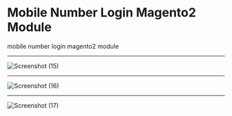 # Mobile Number Login Magento2 Module
mobile number login magento2 module
___
![Screenshot (15)](https://user-images.githubusercontent.com/39663362/202660932-018d4144-7917-4c1b-babe-150ff77077ba.png)
___

![Screenshot (16)](https://user-images.githubusercontent.com/39663362/202661050-5d638313-493d-4b14-8861-451a9ef2ac70.png)
___
![Screenshot (17)](https://user-images.githubusercontent.com/39663362/202661096-19898b5a-7e3c-49b4-b4e2-732ed2f12b46.png)

